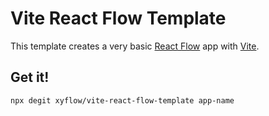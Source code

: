 # Vite React Flow Template

This template creates a very basic [React Flow](https://reactflow.dev) app with [Vite](https://vite.dev).

## Get it!

```sh
npx degit xyflow/vite-react-flow-template app-name
```
